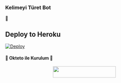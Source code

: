 ### Kelimeyi Türet Bot
📝
## Deploy to Heroku

[![Deploy](https://www.herokucdn.com/deploy/button.svg)](https://heroku.com/deploy?template=https://github.com/Leronbey2/denemekelime)

<h4>🔺 Okteto ile Kurulum 🔻</h4> 

<p align="center"><a href="https://cloud.okteto.com/deploy?repository=https://github.com/murtixc/kelime"><img src="https://img.shields.io/badge/Deploy%20To%20Okteto-informational?style=for-the-badge&logo=Okteto" width="200" height="35.45"/></a></p>
